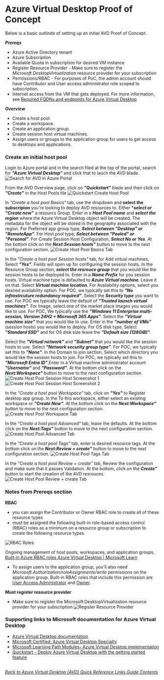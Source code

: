 # Azure Virtual Desktop Proof of Concept
Below is a basic outlinde of setting up an initial AVD Proof of Concept.

***Prereqs***
- Azure Active Directory tenant
- Azure Subscription
- Available Quota in subscription for desired VM instance
- Register Resource Provider - Make sure to register the *Microsoft.DesktopVirtualization* resource provider for your subscription
- Permissions/RBAC - For purposes of PoC, the admin account should have Contributor and User access administrator role scoped to subscription. 
- Internet access from the VM that gets deployed. For more information, see [Required FQDNs and endpoints for Azure Virtual Desktop](https://learn.microsoft.com/en-us/azure/virtual-desktop/required-fqdn-endpoint)

***Overview***
- Create a host pool.
- Create a workspace.
- Create an application group.
- Create session host virtual machines.
- Assign users or groups to the application group for users to get access to desktops and applications.

### Create an initial host pool
Login to Azure portal and in the search filed at the top of the portal, search for ***"Azure Virtual Desktop"*** and click that to lauch the AVD blade.
![Search for AVD in Azure Portal](/Diagrams/search-avd-blade.png)  

From the AVD Overview page, click on ***"Quickstart"*** blade and then click on ***"Create"*** in the Host Pools tile
![Quickstart Create Host Pool](/Diagrams/QuickStartCreateHostPool.png)  

In *"Create a host pool Basics"* tab, use the dropdown and ****select the subscripion**** you're looking to deploy AVD resources to. Either ****select or "Create new"*** a resourcs Group. Enter in a ***Host Pool name*** and ***select the region*** where the Azure Virtual Desktop object will be created. The metadata for the object will be stored in the geography associated with the region. For Preferred app group type, ***Select between "Desktop" or "RemoteApp"***. For Host pool type, ***Select between "Pooled" or "Personal"***. For Create Session Host Configuration, ***Select No or Yes***. At the bottom click on the ***Next:Session hosts"*** button to move to the next configuration section.
![Create Host Pool Basics Tab](/Diagrams/CreateHostPoolBasics.png)

In the *"Create a host pool Session hosts"* tab, for Add virtual machines, Select ***"Yes"***. Fields will open up for configuring the session hosts. In the Resource Group section, ***select the resrouce group*** that you would like the session hosts to be deployed to. Enter in a ***Name Prefix*** for you session hosts. Virtual machine type is defaulted to ***Azure Virtual machine***. Leave it on that. Select ***Virtual machine location***. For Availability options, select you desired availability option. For POC, we typically set this to ***"No infrastrcuture redundancy required"***. Select the ***Security type*** you want to use. For POC we typically leave the default of ***"Trusted launch virtual machines"***. For Image, select one of the market place images you would like to use. For POC, We typically use the ***"Windows 11 Enterprise multi-session, Version 24H2 + Microsoft 365 Apps"***. Select the ***"Virtual machine size"*** that you would like to use. Enter in the ***"number of VMs"*** (session hosts) you would like to deploy. For OS disk type, Select ***"Standard SSD"*** and for OS disk size leave the ***"Default size (128GiB)"***.

Select the ***"Virtual network"*** and ***"Subnet"*** that you would like the session hosts to use. Select ***"Network security group type"***. For POC, we typically set this to ***"None"***. In the Domain to join section, Select which directory you would like the session hosts to join. For POC, we typically set this to ***"Microsoft Entra ID"***.Enter in a Virtual machine administrator account ***"Username"*** and ***"Password"***. At the bottom click on the ***Next:Workspace"*** button to move to the next configuration section.
![Create Host Pool Session Host Screenshot 1](/Diagrams/CreateHostPoolSessionHost1.png)
![Create Host Pool Session Host Screenshot 2](/Diagrams/CreateHostPoolSessionHost2.png)

In the *"Create a host pool Workspace"* tab, click on ***"Yes"*** to Register desktop app group. In the To this workspace, either select an existing workspace or ***"Create New"***. At the bottom click on the ***Next:Workspace"*** button to move to the next configuration section.
![Create Host Pool Workspace Tab](/Diagrams/CreateHostPoolWorkspace.png)

In the *"Create a host pool Advanced"* tab, leave the defaults. At the bottom click on the ***Next:Tags"*** button to move to the next configuration section.
![Create Host Pool Advanced Tab](/Diagrams/CreateHostPoolAdvanced.png)

In the *"Create a host pool Tags"* tab, enter is desired resource tags. At the bottom click on the ***Next:Review + create"*** button to move to the next configuration section.
![Create Host Pool Tags Tab](/Diagrams/CreateHostPoolTags.png)

In the *"Create a host pool Review + create"* tab, Review the configuration and make sure that it passes Validation. At the bottom, click on the ***Create"*** button to start the creation of the AVD resrouces.
![Create Host Pool Review + create Tab](/Diagrams/CreateHostPoolCreate.png)

### Notes from Prereqs section


**RBAC**
- you can assign the Contributor or Owner RBAC role to create all of these resource types
- must be assigned the following built-in role-based access control (RBAC) roles as a minimum on a resource group or subscription to create the following resource types.

![RBAC Roles](/Diagrams/RBACRoles.png)

Ongoing management of host pools, workspaces, and application groups,
[Built-in Azure RBAC roles Azure Virtual Desktop | Microsoft Learn](https://learn.microsoft.com/en-us/azure/virtual-desktop/rbac)
- To assign users to the application group, you'll also need *Microsoft.Authorization/roleAssignments/write* permissions on the application group.
Built-in RBAC roles that include this permission are [User Access Administrator](https://learn.microsoft.com/en-us/azure/role-based-access-control/built-in-roles#user-access-administrator) and [Owner](https://learn.microsoft.com/en-us/azure/role-based-access-control/built-in-roles#owner).

**Must register resource provider**
- Make sure to register the Microsoft.DesktopVirtualization resource provider for your subscription
![Register Resource Provider](/Diagrams/RegisterResourceProvider.png)

### Supporting links to Microsoft documentation for Azure Virtual Desktop
- [Azure Virtual Desktop documentation](https://learn.microsoft.com/en-us/azure/virtual-desktop/)
- [Microsoft Certified: Azure Virtual Desktop Specialty](https://learn.microsoft.com/en-us/certifications/azure-virtual-desktop-specialty/)
- [Microsoft Learning Path Modules- Azure Virtual Desktop implementation](https://learn.microsoft.com/en-us/training/browse/?terms=azure%20virtual%20desktop&expanded=azure&products=azure-virtual-desktop)
- [Quickstart - Deploy Azure Virtual Desktop with the getting started feature](https://learn.microsoft.com/en-us/azure/virtual-desktop/getting-started-feature?toc=%2Fazure%2Fvirtual-desktop%2Fremote-app-streaming%2Ftoc.json&bc=%2Fazure%2Fvirtual-desktop%2Fbreadcrumb%2Ftoc.json&tabs=new-aadds)

\
[*Back to Azure Virtual Desktop (AVD) Quick Reference Links Guide Contents*](https://github.com/chrismihm-ms/AVDQuickLinks/blob/main/README.md#azure-virtual-desktop-avd-quick-reference-links)